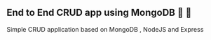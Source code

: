 ## End to End CRUD app using MongoDB :tada: :rocket:
Simple CRUD application based on MongoDB , NodeJS and Express
